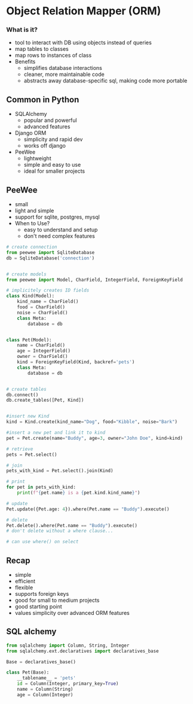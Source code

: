 # Object Relation Mapper (ORM)

### What is it?
- tool to interact with DB using objects instead of queries
- map tables to classes
- map rows to instances of class
- Benefits
    - simplifies database interactions
    - cleaner, more maintainable code
    - abstracts away database-specific sql, making code more portable

## Common in Python
- SQLAlchemy
    - popular and powerful
    - advanced features
- Django ORM
    - simplicity and rapid dev
    - works off django
- PeeWee
    - lightweight
    - simple and easy to use
    - ideal for smaller projects

## PeeWee
- small
- light and simple
- support for sqlite, postgres, mysql
- When to Use?
    - easy to understand and setup
    - don't need complex features
```python
# create connection
from peewee import SqliteDatabase
db = SqliteDatabase('connection')


# create models
from peewee import Model, CharField, IntegerField, ForeignKeyField

# implicitely creates ID fields
class Kind(Model):
    kind_name = CharField()
    food = CharField()
    noise = CharField()
    class Meta:
        database = db


class Pet(Model):
    name = CharField()
    age = IntegerField()
    owner = CharField()
    kind = ForeignKeyField(Kind, backref='pets')
    class Meta:
        database = db


# create tables
db.connect()
db.create_tables([Pet, Kind])


#insert new Kind
kind = Kind.create(kind_name="Dog", food="Kibble", noise="Bark")

#insert a new pet and link it to kind
pet = Pet.create(name="Buddy", age=3, owner="John Doe", kind=kind)

# retrieve
pets = Pet.select()

# join
pets_with_kind = Pet.select().join(Kind)

# print
for pet in pets_with_kind:
    print(f"{pet.name} is a {pet.kind.kind_name}")

# update
Pet.update({Pet.age: 4}).where(Pet.name == "Buddy").execute()

# delete
Pet.delete().where(Pet.name == "Buddy").execute()
# don't delete without a where clause...

# can use where() on select

```
## Recap
- simple
- efficient
- flexible
- supports foreign keys
- good for small to medium projects
- good starting point
- values simplicity over advanced ORM features

## SQL alchemy
```python
from sqlalchemy import Column, String, Integer
from sqlalchemy.ext.declaratives import declaratives_base

Base = declaratives_base()

class Pet(Base):
    __tablename__ = 'pets'
    id = Column(Integer, primary_key=True)
    name = Column(String)
    age = Column(Integer)
```